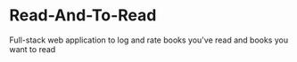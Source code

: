 # Read-And-To-Read
Full-stack web application to log and rate books you've read and books you want to read
